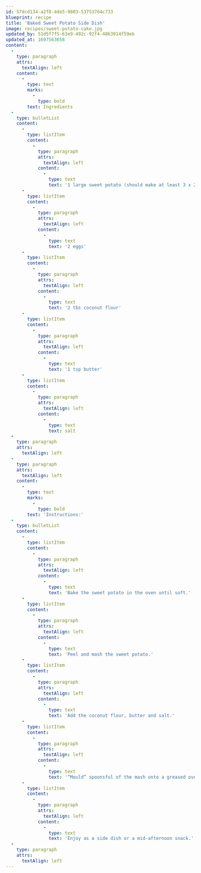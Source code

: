 ```yaml
---
id: 57dcd134-a2f8-4de5-9803-53753764c733
blueprint: recipe
title: 'Baked Sweet Potato Side Dish'
image: recipes/sweet-potato-cake.jpg
updated_by: 51d5f7f5-63e9-492c-92f4-4863914f59eb
updated_at: 1697563658
content:
  -
    type: paragraph
    attrs:
      textAlign: left
    content:
      -
        type: text
        marks:
          -
            type: bold
        text: Ingredients
  -
    type: bulletList
    content:
      -
        type: listItem
        content:
          -
            type: paragraph
            attrs:
              textAlign: left
            content:
              -
                type: text
                text: '1 large sweet potato (should make at least 3 x 250 ml cups of “mash”)'
      -
        type: listItem
        content:
          -
            type: paragraph
            attrs:
              textAlign: left
            content:
              -
                type: text
                text: '2 eggs'
      -
        type: listItem
        content:
          -
            type: paragraph
            attrs:
              textAlign: left
            content:
              -
                type: text
                text: '2 tbs coconut flour'
      -
        type: listItem
        content:
          -
            type: paragraph
            attrs:
              textAlign: left
            content:
              -
                type: text
                text: '1 tsp butter'
      -
        type: listItem
        content:
          -
            type: paragraph
            attrs:
              textAlign: left
            content:
              -
                type: text
                text: salt
  -
    type: paragraph
    attrs:
      textAlign: left
  -
    type: paragraph
    attrs:
      textAlign: left
    content:
      -
        type: text
        marks:
          -
            type: bold
        text: 'Instructions:'
  -
    type: bulletList
    content:
      -
        type: listItem
        content:
          -
            type: paragraph
            attrs:
              textAlign: left
            content:
              -
                type: text
                text: 'Bake the sweet potato in the oven until soft.'
      -
        type: listItem
        content:
          -
            type: paragraph
            attrs:
              textAlign: left
            content:
              -
                type: text
                text: 'Peel and mash the sweet potato.'
      -
        type: listItem
        content:
          -
            type: paragraph
            attrs:
              textAlign: left
            content:
              -
                type: text
                text: 'Add the coconut flour, butter and salt.'
      -
        type: listItem
        content:
          -
            type: paragraph
            attrs:
              textAlign: left
            content:
              -
                type: text
                text: '“Mould” spoonsful of the mash onto a greased ovenproof dish. Use an egg ring to get perfect circles. Bake for 35 minute at 180 °C, or until the cakes brown on top.'
      -
        type: listItem
        content:
          -
            type: paragraph
            attrs:
              textAlign: left
            content:
              -
                type: text
                text: 'Enjoy as a side dish or a mid-afternoon snack.'
  -
    type: paragraph
    attrs:
      textAlign: left
---
```


